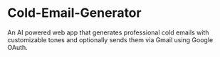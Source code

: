 # Cold-Email-Generator
An AI powered web app that generates professional cold emails with customizable tones and optionally sends them via Gmail using Google OAuth.
